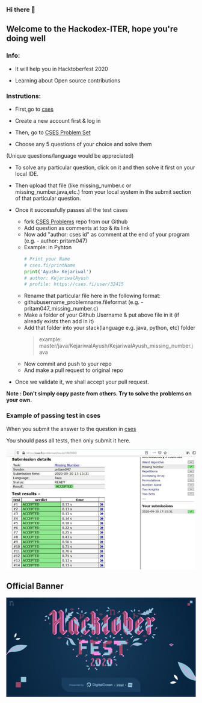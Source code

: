 ### Hi there 👋

## Welcome to the Hackodex-ITER, hope you're doing well

<!--

**Hackodex-ITER/Hackodex-ITER** is a ✨ _special_ ✨ repository because its `README.md` (this file) appears on your GitHub profile.

add some techy words (like code n all) etc and add one banner

-->

### Info:

- It will help you in Hacktoberfest 2020

- Learning about Open source contributions

### Instrutions:

- First,go to [cses](https://cses.fi)

- Create a new account first & log in

- Then, go to [CSES Problem Set](https://cses.fi/problemset/)

- Choose any 5 questions of your choice and solve them

(Unique questions/language would be appreciated)

- To solve any particular question, click on it and then solve it first on your local IDE.

- Then upload that file (like missing_number.c or missing_number.java,etc.) from your local system in the submit section of that particular question.

- Once it successfully passes all the test cases

  - fork [CSES Problems](https://github.com/Hackodex-ITER/CSES-Problems) repo from our Github
  - Add question as comments at top & its link
  - Now add "author: cses id" as comment at the end of your program (e.g. - author: pritam047)
  - Example: in Pyhton
    ```python
    # Print your Name
    # cses.fi/printName
    print('Ayush> Kejariwal')
    # author: KejariwalAyush
    # profile: https://cses.fi/user/32415
    ```
  - Rename that particular file here in the following format:
  - githubusername_problemname.fileformat (e.g. - pritam047_missing_number.c)
  - Make a folder of your Github Username & put above file in it (if already exists then add in it)
  - Add that folder into your stack(language e.g. java, python, etc) folder
    > example: master/java/KejariwalAyush/KejariwalAyush_missing_number.java
  - Now commit and push to your repo
  - And make a pull request to original repo

- Once we validate it, we shall accept your pull request.

**Note : Don't simply copy paste from others. Try to solve the problems on your own.**

### Example of passing test in cses

When you submit the answer to the question in [cses](https://cses.fi)

You should pass all tests, then only submit it here.

![Example](https://github.com/Hackodex-ITER/Hackodex-ITER/blob/master/example.jpg?raw=true)

## Official Banner

![Banner](https://github.com/Hackodex-ITER/Hackodex-ITER/blob/master/Hacktober.png?raw=true)
